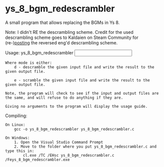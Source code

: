 # ys_8_bgm_redescrambler
A small program that allows replacing the BGMs in Ys 8.

Note: I didn't RE the descrambling scheme. Credit for the used descrambling scheme goes to Kaldaien on Steam Community for (re-)[posting](https://steamcommunity.com/app/579180/discussions/0/3288067088114993308/?ctp=2#c1694920442952076795) the reversed eng'd descrambling scheme.

Usage:
	ys_8_bgm_redescrambler <operation> <input file> <output file>

	Where mode is either:
		d - descramble the given input file and write the result to the given output file.

		e - scramble the given input file and write the result to the given output file.

	Note, the program will check to see if the input and output files are the same, and will refuse to do anything if they are.

	Giving no arguments to the program will display the usage guide.

Compiling:

	On Linux:
		gcc -o ys_8_bgm_redescrambler ys_8_bgm_redescrambler.c

	On Windows:
		1. Open the Visual Studio Command Prompt
		2. Move to the folder where you put ys_8_bgm_redescrambler.c and type this in:
			cl.exe /TC /EHsc ys_8_bgm_redescrambler.c /Feys_8_bgm_redescrambler.exe

